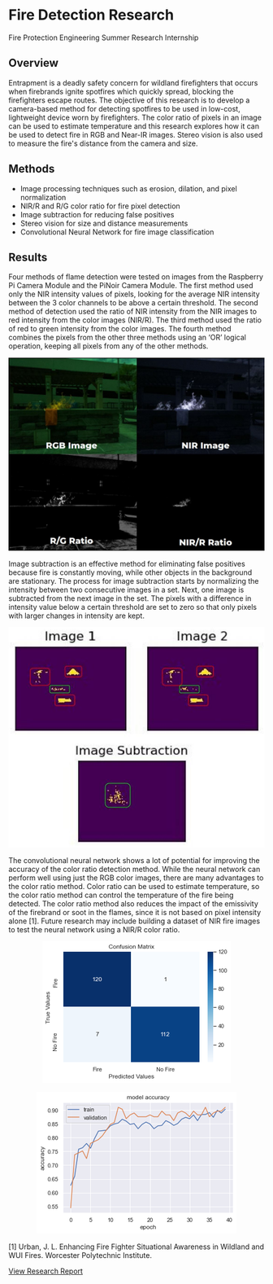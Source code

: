 # Fire Detection Research
Fire Protection Engineering Summer Research Internship
## Overview
Entrapment is a deadly safety concern for wildland firefighters that occurs when firebrands ignite spotfires which quickly spread, blocking the firefighters escape routes. The objective of this research is to develop a camera-based method for detecting spotfires to be used in low-cost, lightweight device worn by firefighters. The color ratio of pixels in an image can be used to estimate temperature and this research explores how it can be used to detect fire in RGB and Near-IR images. Stereo vision is also used to measure the fire's distance from the camera and size.
## Methods
* Image processing techniques such as erosion, dilation, and pixel normalization 
* NIR/R and R/G color ratio for fire pixel detection
* Image subtraction for reducing false positives 
* Stereo vision for size and distance measurements
* Convolutional Neural Network for fire image classification
## Results
Four methods of flame detection were tested on images from the Raspberry Pi Camera Module and the PiNoir Camera Module. The first method used only the NIR intensity values of pixels, looking for the average NIR intensity between the 3 color channels to be above a certain threshold. The second method of detection used the ratio of NIR intensity from the NIR images to red intensity from the color images (NIR/R). The third method used the ratio of red to green intensity from the color images. The fourth method combines the pixels from the other three methods using an ‘OR’ logical operation, keeping all pixels from any of the other methods. 
<p align="center">
  <img src="https://github.com/kofichtner/Fire_Detection/blob/main/figures/eree.JPG"
</p>
  
Image subtraction is an effective method for eliminating false positives because fire is constantly moving, while other objects in the background are stationary. The process for image subtraction starts by normalizing the intensity between two consecutive images in a set. Next, one image is subtracted from the next image in the set. The pixels with a difference in intensity value below a certain threshold are set to zero so that only pixels with larger changes in intensity are kept. 
<p align="center">
  <img src="https://github.com/kofichtner/Fire_Detection/blob/main/figures/fire_detection_subtraction.JPG"
</p>
  
The convolutional neural network shows a lot of potential for improving the accuracy of the color ratio detection method. While the neural network can perform well using just the RGB color images, there are many advantages to the color ratio method. Color ratio can be used to estimate temperature, so the color ratio method can control the temperature of the fire being detected. The color ratio method also reduces the impact of the emissivity of the firebrand or soot in the flames, since it is not based on pixel intensity alone [1]. Future research may include building a dataset of NIR fire images to test the neural network using a NIR/R color ratio.
<p align="center">
  <img src="https://github.com/kofichtner/Fire_Detection/blob/main/figures/fire_detection_cnn_confusion.png"
</p>
  <p align="center">
  <img src="https://github.com/kofichtner/Fire_Detection/blob/main/figures/fire_detection_cnn_graph.png"
</p>
  
  [1] Urban, J. L. Enhancing Fire Fighter Situational Awareness in Wildland and WUI Fires. Worcester Polytechnic Institute.
  
  [View Research Report](https://github.com/kofichtner/Fire_Detection/blob/main/EREE%20Final%20Report.docx%20(3).pdf)
